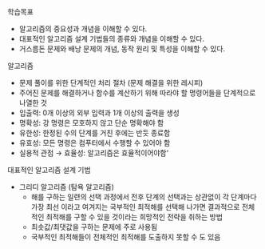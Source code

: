 
학습목표

- 알고리즘의 중요성과 개념을 이해할 수 있다.
- 대표적인 알고리즘 설계 기법들의 종류와 개념을 이해할 수 있다.
- 거스름돈 문제와 배낭 문제의 개념, 동작 원리 및 특성을 이해할 수 있다.

알고리즘

- 문제 풀이를 위한 단계적인 처리 절차 (문제 해결을 위한 레시피)
- 주어진 문제를 해결하거나 함수를 계산하기 위해 따라야 할 명령어들을 단계적으로 나열한 것
- 입출력: 0개 이상의 외부 입력과 1개 이상의 출력을 생성
- 명확성: 강 명령은 모호하지 않고 단순 명확해야 함
- 유한성: 한정된 수의 단계를 거친 후에는 반듯 종료함
- 유효성: 모든 명령은 컴푸터에서 수행할 수 있어야 함
- 실용적 관점 → 효율성: 알고리즘은 효율적이어야함‘

대표적인 알고리즘 설계 기법

- 그리디 알고리즘 (탐욕 알고리즘)
	- 해를 구하는 일련의 선택 과정에서 전후 단계의 선택과는 상관없이 각 단계마다 가장 최선 이라고 여겨지는 국부적인 최적해를 선택해 나가면 결과적으로 전체적인 최적해를 구할 수 있을 것이라는 희망적인 전략을 취하는 방법
	- 최솟값/최댓값을 구하는 문제에 주로 사용됨
	- 국부적인 최적해들이 전체적인 최적해를 도출하지 못할 수 도 있음
